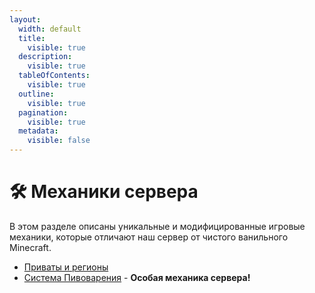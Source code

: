 ```yaml
---
layout:
  width: default
  title:
    visible: true
  description:
    visible: true
  tableOfContents:
    visible: true
  outline:
    visible: true
  pagination:
    visible: true
  metadata:
    visible: false
---
```


# 🛠️ Механики сервера

В этом разделе описаны уникальные и модифицированные игровые механики, которые отличают наш сервер от чистого ванильного Minecraft.

* [Приваты и регионы](claim-land.md)
* [Система Пивоварения](./) - **Особая механика сервера!**

